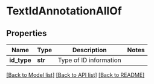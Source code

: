 # TextIdAnnotationAllOf


## Properties
Name | Type | Description | Notes
------------ | ------------- | ------------- | -------------
**id_type** | **str** | Type of ID information | 

[[Back to Model list]](../README.md#documentation-for-models) [[Back to API list]](../README.md#documentation-for-api-endpoints) [[Back to README]](../README.md)


